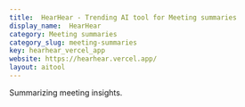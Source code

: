 ```yaml
---
title:  HearHear - Trending AI tool for Meeting summaries
display_name:  HearHear
category: Meeting summaries
category_slug: meeting-summaries
key: hearhear_vercel_app
website: https://hearhear.vercel.app/
layout: aitool
---
```


Summarizing meeting insights.

